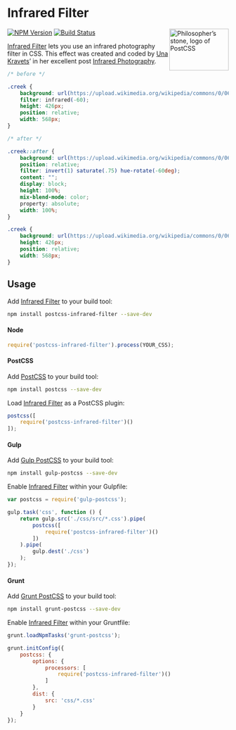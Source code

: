 # Infrared Filter

<img align="right" width="135" height="95" src="http://postcss.github.io/postcss/logo-leftp.png" title="Philosopher’s stone, logo of PostCSS">

[![NPM Version][npm-img]][npm] [![Build Status][ci-img]][ci]

[Infrared Filter] lets you use an infrared photography filter in CSS. This effect was created and coded by [Una Kravets]’ in her excellent post [Infrared Photography].

```css
/* before */

.creek {
	background: url(https://upload.wikimedia.org/wikipedia/commons/0/06/Cayoosh-creek.jpg);
	filter: infrared(-60);
	height: 426px;
	position: relative;
	width: 568px;
}

/* after */

.creek::after {
	background: url(https://upload.wikimedia.org/wikipedia/commons/0/06/Cayoosh-creek.jpg);
	position: relative;
	filter: invert(1) saturate(.75) hue-rotate(-60deg);
	content: "";
	display: block;
	height: 100%;
	mix-blend-mode: color;
	property: absolute;
	width: 100%;
}

.creek {
	background: url(https://upload.wikimedia.org/wikipedia/commons/0/06/Cayoosh-creek.jpg);
	height: 426px;
	position: relative;
	width: 568px;
}
```

## Usage

Add [Infrared Filter] to your build tool:

```bash
npm install postcss-infrared-filter --save-dev
```

#### Node

```js
require('postcss-infrared-filter').process(YOUR_CSS);
```

#### PostCSS

Add [PostCSS] to your build tool:

```bash
npm install postcss --save-dev
```

Load [Infrared Filter] as a PostCSS plugin:

```js
postcss([
    require('postcss-infrared-filter')()
]);
```

#### Gulp

Add [Gulp PostCSS] to your build tool:

```bash
npm install gulp-postcss --save-dev
```

Enable [Infrared Filter] within your Gulpfile:

```js
var postcss = require('gulp-postcss');

gulp.task('css', function () {
    return gulp.src('./css/src/*.css').pipe(
        postcss([
            require('postcss-infrared-filter')()
        ])
    ).pipe(
        gulp.dest('./css')
    );
});
```

#### Grunt

Add [Grunt PostCSS] to your build tool:

```bash
npm install grunt-postcss --save-dev
```

Enable [Infrared Filter] within your Gruntfile:

```js
grunt.loadNpmTasks('grunt-postcss');

grunt.initConfig({
    postcss: {
        options: {
            processors: [
                require('postcss-infrared-filter')()
            ]
        },
        dist: {
            src: 'css/*.css'
        }
    }
});
```

[ci]:      https://travis-ci.org/jonathantneal/postcss-infrared-filter
[ci-img]:  https://img.shields.io/travis/jonathantneal/postcss-infrared-filter.svg
[npm]:     https://www.npmjs.com/package/postcss-infrared-filter
[npm-img]: https://img.shields.io/npm/v/postcss-infrared-filter.svg

[Gulp PostCSS]:  https://github.com/postcss/gulp-postcss
[Grunt PostCSS]: https://github.com/nDmitry/grunt-postcss
[PostCSS]:       https://github.com/postcss/postcss

[Infrared Photography]: http://una.im/infrared/#💁
[Una Kravets]:          https://twitter.com/Una

[Infrared Filter]: https://github.com/jonathantneal/postcss-infrared-filter
